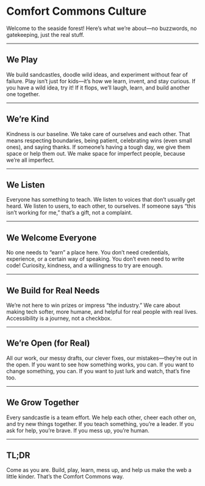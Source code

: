 # Comfort Commons Culture

Welcome to the seaside forest! Here’s what we’re about—no buzzwords, no gatekeeping, just the real stuff.

---

## We Play

We build sandcastles, doodle wild ideas, and experiment without fear of failure. Play isn’t just for kids—it’s how we learn, invent, and stay curious. If you have a wild idea, try it! If it flops, we’ll laugh, learn, and build another one together.

---

## We’re Kind

Kindness is our baseline. We take care of ourselves and each other. That means respecting boundaries, being patient, celebrating wins (even small ones), and saying thanks. If someone’s having a tough day, we give them space or help them out. We make space for imperfect people, because we’re all imperfect.

---

## We Listen

Everyone has something to teach. We listen to voices that don’t usually get heard. We listen to users, to each other, to ourselves. If someone says “this isn’t working for me,” that’s a gift, not a complaint.

---

## We Welcome Everyone

No one needs to “earn” a place here. You don’t need credentials, experience, or a certain way of speaking. You don’t even need to write code! Curiosity, kindness, and a willingness to try are enough.

---

## We Build for Real Needs

We’re not here to win prizes or impress “the industry.” We care about making tech softer, more humane, and helpful for real people with real lives. Accessibility is a journey, not a checkbox.

---

## We’re Open (for Real)

All our work, our messy drafts, our clever fixes, our mistakes—they’re out in the open. If you want to see how something works, you can. If you want to change something, you can. If you want to just lurk and watch, that’s fine too.

---

## We Grow Together

Every sandcastle is a team effort. We help each other, cheer each other on, and try new things together. If you teach something, you’re a leader. If you ask for help, you’re brave. If you mess up, you’re human.

---

## TL;DR

Come as you are. Build, play, learn, mess up, and help us make the web a little kinder. That’s the Comfort Commons way.